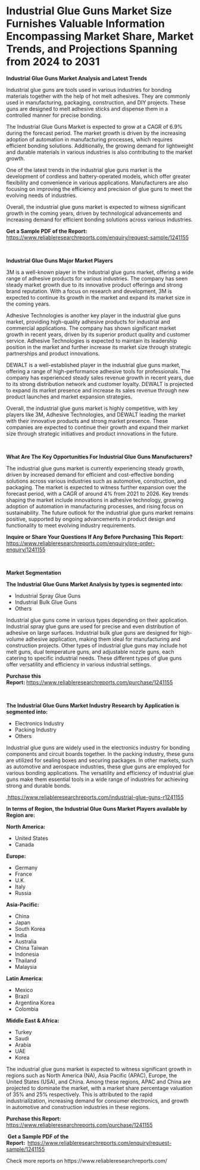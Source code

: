 <p><h1>Industrial Glue Guns Market Size Furnishes Valuable Information Encompassing Market Share, Market Trends, and Projections Spanning from 2024 to 2031</h1></p><p><strong>Industrial Glue Guns Market Analysis and Latest Trends</strong></p>
<p><p>Industrial glue guns are tools used in various industries for bonding materials together with the help of hot melt adhesives. They are commonly used in manufacturing, packaging, construction, and DIY projects. These guns are designed to melt adhesive sticks and dispense them in a controlled manner for precise bonding.</p><p>The Industrial Glue Guns Market is expected to grow at a CAGR of 6.9% during the forecast period. The market growth is driven by the increasing adoption of automation in manufacturing processes, which requires efficient bonding solutions. Additionally, the growing demand for lightweight and durable materials in various industries is also contributing to the market growth.</p><p>One of the latest trends in the industrial glue guns market is the development of cordless and battery-operated models, which offer greater flexibility and convenience in various applications. Manufacturers are also focusing on improving the efficiency and precision of glue guns to meet the evolving needs of industries.</p><p>Overall, the industrial glue guns market is expected to witness significant growth in the coming years, driven by technological advancements and increasing demand for efficient bonding solutions across various industries.</p></p>
<p><strong>Get a Sample PDF of the Report:&nbsp;</strong> <a href="https://www.reliableresearchreports.com/enquiry/request-sample/1241155">https://www.reliableresearchreports.com/enquiry/request-sample/1241155</a></p>
<p>&nbsp;</p>
<p><strong>Industrial Glue Guns Major Market Players</strong></p>
<p><p>3M is a well-known player in the industrial glue guns market, offering a wide range of adhesive products for various industries. The company has seen steady market growth due to its innovative product offerings and strong brand reputation. With a focus on research and development, 3M is expected to continue its growth in the market and expand its market size in the coming years.</p><p>Adhesive Technologies is another key player in the industrial glue guns market, providing high-quality adhesive products for industrial and commercial applications. The company has shown significant market growth in recent years, driven by its superior product quality and customer service. Adhesive Technologies is expected to maintain its leadership position in the market and further increase its market size through strategic partnerships and product innovations.</p><p>DEWALT is a well-established player in the industrial glue guns market, offering a range of high-performance adhesive tools for professionals. The company has experienced steady sales revenue growth in recent years, due to its strong distribution network and customer loyalty. DEWALT is projected to expand its market presence and increase its sales revenue through new product launches and market expansion strategies.</p><p>Overall, the industrial glue guns market is highly competitive, with key players like 3M, Adhesive Technologies, and DEWALT leading the market with their innovative products and strong market presence. These companies are expected to continue their growth and expand their market size through strategic initiatives and product innovations in the future.</p></p>
<p>&nbsp;</p>
<p><strong>What Are The Key Opportunities For Industrial Glue Guns Manufacturers?</strong></p>
<p><p>The industrial glue guns market is currently experiencing steady growth, driven by increased demand for efficient and cost-effective bonding solutions across various industries such as automotive, construction, and packaging. The market is expected to witness further expansion over the forecast period, with a CAGR of around 4% from 2021 to 2026. Key trends shaping the market include innovations in adhesive technology, growing adoption of automation in manufacturing processes, and rising focus on sustainability. The future outlook for the industrial glue guns market remains positive, supported by ongoing advancements in product design and functionality to meet evolving industry requirements.</p></p>
<p><strong>Inquire or Share Your Questions If Any Before Purchasing This Report:</strong> <a href="https://www.reliableresearchreports.com/enquiry/pre-order-enquiry/1241155">https://www.reliableresearchreports.com/enquiry/pre-order-enquiry/1241155</a></p>
<p>&nbsp;</p>
<p><strong>Market Segmentation</strong></p>
<p><strong>The Industrial Glue Guns Market Analysis by types is segmented into:</strong></p>
<p><ul><li>Industrial Spray Glue Guns</li><li>Industrial Bulk Glue Guns</li><li>Others</li></ul></p>
<p><p>Industrial glue guns come in various types depending on their application. Industrial spray glue guns are used for precise and even distribution of adhesive on large surfaces. Industrial bulk glue guns are designed for high-volume adhesive application, making them ideal for manufacturing and construction projects. Other types of industrial glue guns may include hot melt guns, dual temperature guns, and adjustable nozzle guns, each catering to specific industrial needs. These different types of glue guns offer versatility and efficiency in various industrial settings.</p></p>
<p><strong>Purchase this Report:&nbsp;</strong><a href="https://www.reliableresearchreports.com/purchase/1241155">https://www.reliableresearchreports.com/purchase/1241155</a></p>
<p>&nbsp;</p>
<p><strong>The Industrial Glue Guns Market Industry Research by Application is segmented into:</strong></p>
<p><ul><li>Electronics Industry</li><li>Packing Industry</li><li>Others</li></ul></p>
<p><p>Industrial glue guns are widely used in the electronics industry for bonding components and circuit boards together. In the packing industry, these guns are utilized for sealing boxes and securing packages. In other markets, such as automotive and aerospace industries, these glue guns are employed for various bonding applications. The versatility and efficiency of industrial glue guns make them essential tools in a wide range of industries for achieving strong and durable bonds.</p></p>
<p><a href="https://www.reliableresearchreports.com/industrial-glue-guns-r1241155">&nbsp;https://www.reliableresearchreports.com/industrial-glue-guns-r1241155</a></p>
<p><strong>In terms of Region, the Industrial Glue Guns Market Players available by Region are:</strong></p>
<p>
    <p> <strong> North America: </strong>
        <ul>
            <li>United States</li>
            <li>Canada</li>
        </ul>
        </p> 
    <p> <strong> Europe: </strong>
        <ul>
            <li>Germany</li>
            <li>France</li>
            <li>U.K.</li>
            <li>Italy</li>
            <li>Russia</li>
        </ul>
        </p> 
    <p> <strong> Asia-Pacific: </strong>
        <ul>
            <li>China</li>
            <li>Japan</li>
            <li>South Korea</li>
            <li>India</li>
            <li>Australia</li>
            <li>China Taiwan</li>
            <li>Indonesia</li>
            <li>Thailand</li>
            <li>Malaysia</li>
        </ul>
        </p> 
    <p> <strong> Latin America: </strong>
        <ul>
            <li>Mexico</li>
            <li>Brazil</li>
            <li>Argentina Korea</li>
            <li>Colombia</li>
        </ul>
        </p> 
    <p> <strong> Middle East & Africa: </strong>
        <ul>
            <li>Turkey</li>
            <li>Saudi</li>
            <li>Arabia</li>
            <li>UAE</li>
            <li>Korea</li>
        </ul>
    </p>
    </p>
<p><p>The industrial glue guns market is expected to witness significant growth in regions such as North America (NA), Asia Pacific (APAC), Europe, the United States (USA), and China. Among these regions, APAC and China are projected to dominate the market, with a market share percentage valuation of 35% and 25% respectively. This is attributed to the rapid industrialization, increasing demand for consumer electronics, and growth in automotive and construction industries in these regions.</p></p>
<p><strong>Purchase this Report: </strong><a href="https://www.reliableresearchreports.com/purchase/1241155">https://www.reliableresearchreports.com/purchase/1241155</a></p>
<p>&nbsp;<strong>Get a Sample PDF of the Report:&nbsp;&nbsp;</strong><a href="https://www.reliableresearchreports.com/enquiry/request-sample/1241155">https://www.reliableresearchreports.com/enquiry/request-sample/1241155</a></p>
<p><strong></strong></p>
<p>Check more reports on https://www.reliableresearchreports.com/</p>